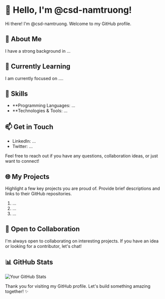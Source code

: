 # 👋 Hello, I'm @csd-namtruong!


Hi there! I'm @csd-namtruong. Welcome to my GitHub profile.

## 🚀 About Me

I have a strong background in ...

## 🌱 Currently Learning

I am currently focused on ....

## 🔧 Skills

- **Programming Languages: ...
- **Technologies & Tools: ...

## 📫 Get in Touch

- LinkedIn: ...
- Twitter: ...

Feel free to reach out if you have any questions, collaboration ideas, or just want to connect!

## 🌐 My Projects

Highlight a few key projects you are proud of. Provide brief descriptions and links to their GitHub repositories.

1. ...
2. ...
3. ...

## 🤝 Open to Collaboration

I'm always open to collaborating on interesting projects. If you have an idea or looking for a contributor, let's chat!

## 📊 GitHub Stats

![Your GitHub Stats](https://github-readme-stats.vercel.app/api?username=yourusername&show_icons=true&hide_title=true&hide_border=true)

Thank you for visiting my GitHub profile. Let's build something amazing together! ✨
